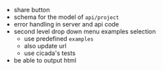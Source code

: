 - share button
- schema for the model of `api/project`
- error handling in server and api code
- second level drop down menu examples selection
  - use predefined `examples`
  - also update url
  - use cicada's tests
- be able to output html
